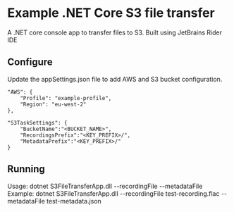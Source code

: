 # Example .NET Core S3 file transfer

A .NET core console app to transfer files to S3. 
Built using JetBrains Rider IDE

## Configure

Update the appSettings.json file to add AWS and S3 bucket configuration.

    "AWS": {
        "Profile": "example-profile",
        "Region": "eu-west-2"
    },

    "S3TaskSettings": {
        "BucketName":"<BUCKET_NAME>",
        "RecordingsPrefix":"<KEY_PREFIX>/",
        "MetadataPrefix":"<KEY_PREFIX>/"
    }

## Running

Usage: dotnet S3FileTransferApp.dll --recordingFile <localRecordingFile> --metadataFile <localMetadataFile>
Example: dotnet S3FileTransferApp.dll --recordingFile test-recording.flac --metadataFile test-metadata.json 



